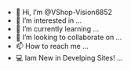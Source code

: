 - 👋 Hi, I’m @VShop-Vision6852
- 👀 I’m interested in ...
- 🌱 I’m currently learning ...
- 💞️ I’m looking to collaborate on ...
- 📫 How to reach me ...
- 💻 Iam New in Develping Sites! ...

<!---
VShop-Vision6852/VShop-Vision6852 is a ✨ special ✨ repository because its `README.md` (this file) appears on your GitHub profile.
You can click the Preview link to take a look at your changes.
--->

